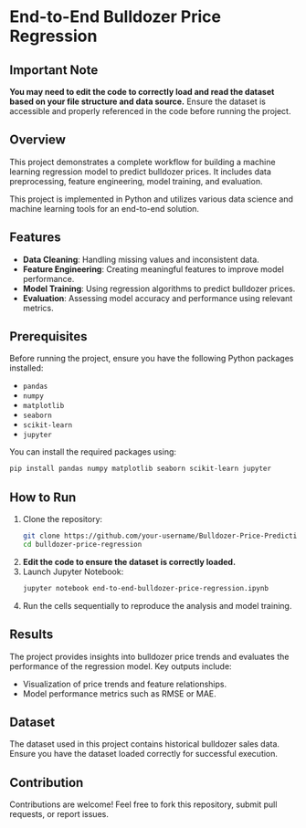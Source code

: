 
# End-to-End Bulldozer Price Regression

## **Important Note**
**You may need to edit the code to correctly load and read the dataset based on your file structure and data source.**
Ensure the dataset is accessible and properly referenced in the code before running the project.

## Overview
This project demonstrates a complete workflow for building a machine learning regression model to predict bulldozer prices. It includes data preprocessing, feature engineering, model training, and evaluation.

This project is implemented in Python and utilizes various data science and machine learning tools for an end-to-end solution.

## Features
- **Data Cleaning**: Handling missing values and inconsistent data.
- **Feature Engineering**: Creating meaningful features to improve model performance.
- **Model Training**: Using regression algorithms to predict bulldozer prices.
- **Evaluation**: Assessing model accuracy and performance using relevant metrics.

## Prerequisites
Before running the project, ensure you have the following Python packages installed:
- `pandas`
- `numpy`
- `matplotlib`
- `seaborn`
- `scikit-learn`
- `jupyter`

You can install the required packages using:
```bash
pip install pandas numpy matplotlib seaborn scikit-learn jupyter
```

## How to Run
1. Clone the repository:
   ```bash
   git clone https://github.com/your-username/Bulldozer-Price-Prediction.git
   cd bulldozer-price-regression
   ```
2. **Edit the code to ensure the dataset is correctly loaded.**
3. Launch Jupyter Notebook:
   ```bash
   jupyter notebook end-to-end-bulldozer-price-regression.ipynb
   ```
4. Run the cells sequentially to reproduce the analysis and model training.

## Results
The project provides insights into bulldozer price trends and evaluates the performance of the regression model. Key outputs include:
- Visualization of price trends and feature relationships.
- Model performance metrics such as RMSE or MAE.

## Dataset
The dataset used in this project contains historical bulldozer sales data. Ensure you have the dataset loaded correctly for successful execution.

## Contribution
Contributions are welcome! Feel free to fork this repository, submit pull requests, or report issues.

